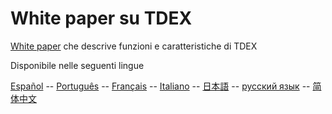 # White paper su TDEX

[White paper](https://github.com/TDex-network/whitepaper/blob/main/it/TDEXWP_V1.md) che descrive funzioni e caratteristiche di TDEX

Disponibile nelle seguenti lingue

[Español](https://github.com/TDex-network/whitepaper/tree/main/es) -- [Português](https://github.com/TDex-network/whitepaper/tree/main/pt) -- [Français](https://github.com/TDex-network/whitepaper/tree/main/fr) -- [Italiano](https://github.com/TDex-network/whitepaper/tree/main/it) -- [日本語](https://github.com/TDex-network/whitepaper/tree/main/ja) -- [русский язык](https://github.com/TDex-network/whitepaper/tree/main/ru) -- [简体中文](https://github.com/TDex-network/whitepaper/tree/main/zh)

